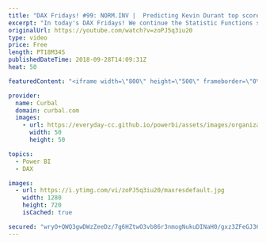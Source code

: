 ```yaml
---
title: "DAX Fridays! #99: NORM.INV |  Predicting Kevin Durant top scores"
excerpt: "In today's DAX Fridays! We continue the Statistic Functions series with the function NORM.INV.  We will calculate which scores we can expect if Kevin Durant has a great day or a bad day.  Download file here: https://curbal.com/blog/glossary/norm-inv-dax-functions  More on STATISTCAL DAX FUNCTIONS here:"
originalUrl: https://youtube.com/watch?v=zoPJ5q3iu20
type: video
price: Free
length: PT18M34S
publishedDateTime: 2018-09-28T14:09:31Z
heat: 50

featuredContent: "<iframe width=\"800\" height=\"500\" frameborder=\"0\" src=\"https://www.youtube.com/embed/zoPJ5q3iu20\" allow=\"accelerometer; autoplay; encrypted-media; gyroscope; picture-in-picture\" allowfullscreen></iframe>"

provider:
  name: Curbal
  domain: curbal.com
  images:
    - url: https://everyday-cc.github.io/powerbi/assets/images/organizations/curbal.com-50x50.jpg
      width: 50
      height: 50

topics:
  - Power BI
  - DAX

images:
  - url: https://i.ytimg.com/vi/zoPJ5q3iu20/maxresdefault.jpg
    width: 1280
    height: 720
    isCached: true

secured: "wryO+QWQ3gwDWzZeeDz/7g6HZtwO3vb86r3nmogNukuDINaH0/gxz3ZFeGJ36OFjUBo/0k9mKv9ucCg0JleRESJAjOO1zkJIZPUOJ8/24Fpv+S2DBe+Yp0fFPL39OFVehWc31Ezm55KFEUUm/0bWY8+5gY48F8MtcX4jHLgM4YE+FG6MMkozsqw4UTJgd3sbmsd/iCzAmR4MgQlCmq0R7BiOyZpkux5xikYBdzi7QlUMA7idp0/7zznjpaF0JDA1KpbIzfn5UyjWZ7knkues02z4d50iCGDrBNaMCOBg+pGArXm+8pjNZZp1HzHTORpGJlB7mlseJc1GN0ykicZfuCd3zeA5SsShggaW6EfRNNkOibPjMmInOaN9YH6bor6hK/0HIdKLkHqxtCC3by5A0v/A1xLJ9COCc5+S0k5EAIU=;sm5UC+n5PQNAUlwh3r+wog=="
---
```


